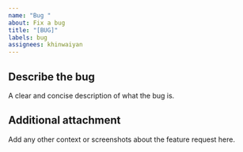 ```yaml
---
name: "Bug "
about: Fix a bug
title: "[BUG]"
labels: bug
assignees: khinwaiyan
---
```


## Describe the bug

A clear and concise description of what the bug is.

## Additional attachment

Add any other context or screenshots about the feature request here.
